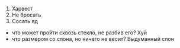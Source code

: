 1) Харвест
2) Не бросать
3) Сосать яд
- что может пройти сквозь стекло, не разбив его?
Хуй
- что размером со слона, но ничего не весит?
Выдуманный слон
